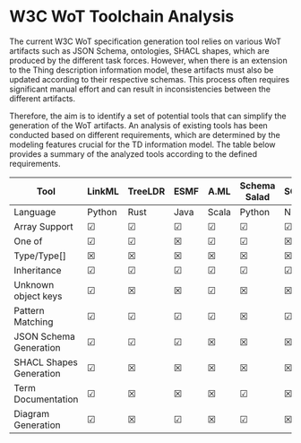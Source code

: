 # W3C WoT Toolchain Analysis

The current W3C WoT specification generation tool relies on various WoT artifacts such as JSON Schema, ontologies, SHACL shapes, which are produced by the different task forces. However, when there is an extension to the Thing description information model, these artifacts must also be updated according to their respective schemas. This process often requires significant manual effort and can result in inconsistencies between the different artifacts.

Therefore, the aim is to identify a set of potential tools that can simplify the generation of the WoT artifacts. An analysis of existing tools has been conducted based on different requirements, which are determined by the modeling features crucial for the TD information model.
The table below provides a summary of the analyzed tools according to the defined requirements.

| Tool                    | LinkML   | TreeLDR  | ESMF     | A.ML     | Schema Salad | SOML     | WIDOCO   |
| ----------------------- | -------- | -------- | -------- | -------- | ------------ | -------- | -------- |
| Language                | Python   | Rust     | Java     | Scala    | Python       | NG       | Java     |
| Array Support           | &#x2611; | &#x2611; | &#x2611; | &#x2611; | &#x2611;     | &#x2611; | &#x2612; |
| One of                  | &#x2611; | &#x2611; | &#x2612; | &#x2611; | &#x2611;     | &#x2612; | &#x2612; |
| Type/Type[]             | &#x2612; | &#x2612; | &#x2612; | &#x2612; | &#x2612;     | &#x2612; | &#x2612; |
| Inheritance             | &#x2611; | &#x2611; | &#x2611; | &#x2611; | &#x2611;     | &#x2611; | &#x2612; |
| Unknown object keys     | &#x2611; | &#x2612; | &#x2612; | &#x2611; | &#x2612;     | &#x2612; | &#x2612; |
| Pattern Matching        | &#x2611; | &#x2611; | &#x2611; | &#x2611; | &#x2612;     | &#x2611; | &#x2612; |
| JSON Schema Generation  | &#x2611; | &#x2611; | &#x2611; | &#x2612; | &#x2612;     | &#x2612; | &#x2612; |
| SHACL Shapes Generation | &#x2611; | &#x2612; | &#x2612; | &#x2612; | &#x2612;     | &#x2612; | &#x2612; |
| Term Documentation      | &#x2611; | &#x2612; | &#x2612; | &#x2612; | &#x2611;     | &#x2612; | &#x2611; |
| Diagram Generation      | &#x2611; | &#x2612; | &#x2611; | &#x2612; | &#x2611;     | &#x2612; | &#x2611; |
